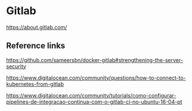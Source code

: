 # Gitlab

https://about.gitlab.com/

## Reference links

https://github.com/sameersbn/docker-gitlab#strengthening-the-server-security

https://www.digitalocean.com/community/questions/how-to-connect-to-kubernetes-from-gitlab

https://www.digitalocean.com/community/tutorials/como-configurar-pipelines-de-integracao-continua-com-o-gitlab-ci-no-ubuntu-16-04-pt

